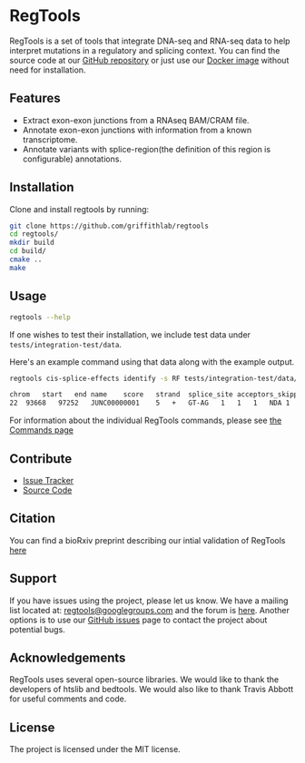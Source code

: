 # RegTools

RegTools is a set of tools that integrate DNA-seq and RNA-seq data to help interpret mutations in a regulatory and splicing context. You can find the source code at our [GitHub repository](https://github.com/griffithlab/regtools) or just use our [Docker image](https://hub.docker.com/r/griffithlab/regtools/) without need for installation.

## Features

- Extract exon-exon junctions from a RNAseq BAM/CRAM file.
- Annotate exon-exon junctions with information from a known transcriptome.
- Annotate variants with splice-region(the definition of this region is configurable) annotations.

## Installation

Clone and install regtools by running:

```sh
git clone https://github.com/griffithlab/regtools
cd regtools/
mkdir build
cd build/
cmake ..
make
```

## Usage

```sh
regtools --help
```

If one wishes to test their installation, we include test data under `tests/integration-test/data`.

Here's an example command using that data along with the example output.

```sh
regtools cis-splice-effects identify -s RF tests/integration-test/data/vcf/test1.vcf tests/integration-test/data/bam/test_hcc1395.2.bam tests/integration-test/data/fa/test_chr22.fa tests/integration-test/data/gtf/test_ensemble_chr22.2.gtf

chrom	start	end	name	score	strand	splice_site	acceptors_skipped	exons_skipped	donors_skipped	anchor	known_donor	known_acceptor	known_junction	gene_names	gene_ids	transcripts	variant_info
22	93668	97252	JUNC00000001	5	+	GT-AG	1	1	1	NDA	1	1	0	EP300	ENSG00000100393	ENST00000263253	22:94626-94627
```

For information about the individual RegTools commands, please see [the Commands page](commands/commands.md)

## Contribute

- [Issue Tracker](https://github.com/griffithlab/regtools/issues)
- [Source Code](https://github.com/griffithlab/regtools)

## Citation

You can find a bioRxiv preprint describing our intial validation of RegTools [here](https://www.biorxiv.org/content/10.1101/436634v2)

## Support

If you have issues using the project, please let us know.
We have a mailing list located at: [regtools@googlegroups.com](mailto:regtools@googlegroups.com) and the forum is [here](https://groups.google.com/forum/#!forum/regtools). Another options is to use our [GitHub issues](https://github.com/griffithlab/regtools/issues) page to contact the project about potential bugs.

## Acknowledgements

RegTools uses several open-source libraries. We would like to thank the
developers of htslib and bedtools. We would also like to thank Travis Abbott for useful comments and code.

## License

The project is licensed under the MIT license.

